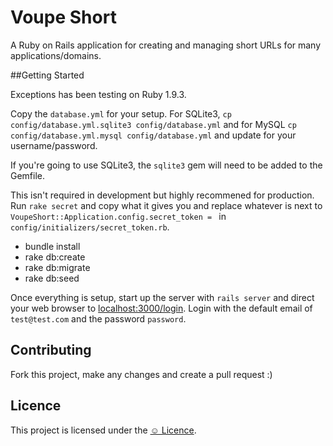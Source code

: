 # Voupe Short

A Ruby on Rails application for creating and managing short URLs for many applications/domains.

##Getting Started

Exceptions has been testing on Ruby 1.9.3.

Copy the `database.yml` for your setup. For SQLite3, `cp config/database.yml.sqlite3 config/database.yml` and for MySQL `cp config/database.yml.mysql config/database.yml` and update for your username/password.

If you're going to use SQLite3, the `sqlite3` gem will need to be added to the Gemfile.

This isn't required in development but highly recommened for production. Run `rake secret` and copy what it gives you and replace whatever is next to `VoupeShort::Application.config.secret_token = ` in `config/initializers/secret_token.rb`.

* bundle install
* rake db:create
* rake db:migrate
* rake db:seed

Once everything is setup, start up the server with `rails server` and direct your web browser to [localhost:3000/login](http://localhost:3000/login). Login with the default email of `test@test.com` and the password `password`.

## Contributing

Fork this project, make any changes and create a pull request :)

## Licence

This project is licensed under the [☺ Licence](http://licence.visualidiot.com/).